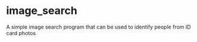 # image_search
A simple image search program that can be used to identify people from ID card photos
